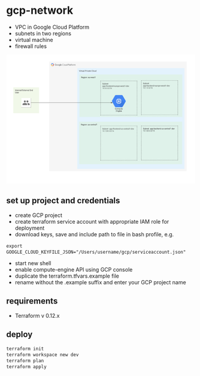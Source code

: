 # gcp-network

* VPC in Google Cloud Platform
* subnets in two regions
* virtual machine
* firewall rules

![Alt text](gcp-network.png?raw=true "GCP Network")

## set up project and credentials
* create GCP project
* create terraform service account with appropriate IAM role for deployment
* download keys, save and include path to file in bash profile, e.g.
```
export GOOGLE_CLOUD_KEYFILE_JSON="/Users/username/gcp/serviceaccount.json"
```
* start new shell
* enable compute-engine API using GCP console
* duplicate the terraform.tfvars.example file
* rename without the .example suffix and enter your GCP project name

## requirements
* Terraform v 0.12.x

## deploy

```
terraform init
terraform workspace new dev
terraform plan
terraform apply
```
